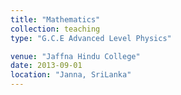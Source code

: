 ```yaml
---
title: "Mathematics"
collection: teaching
type: "G.C.E Advanced Level Physics"

venue: "Jaffna Hindu College"
date: 2013-09-01
location: "Janna, SriLanka"
---
```

